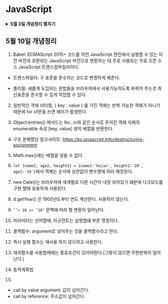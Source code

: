 # JavaScript

<details>
<summary><b>5월 3일 개념정리 펼치기</b></summary>
<div markdown="1">

## 5월 3일 개념 정리

### 배열

- 데이터의 집합. 여러개의 값을 하나의 이름으로 묶어 사용할 수 있게 도와준다.
- 배열의 각 값은 원소(element) 혹은 요소 라고 부른다.
- 배열의 크기는 length 프로퍼티를 통해 알 수 있다.
- 배열의 생성자 함수에 숫자를 한개만 넣으면 인스턴스의 길이를, 여러 숫자를 넣으면 배열의 원소를 뜻한다.
  예)

  ````JavaScript
  Array(5);
  // (5) [비어 있음 × 5] 길이가 5임을 알수있다.
  Array(1,5);
  //(2) [1, 5] 배열에 1과 5가 할당되었다.

      ```

  ````

- 배열에도 리터럴 표현이 있다.( [ ] )
- 각괄호 + 인덱스를 통해 각 원소에 접근 할 수 있으며, 원소에 값을 저장 할 수도 있다. 심지어 존재하지 않는 원소에도 접근이 가능하다.
- 리터럴 생성과 동시에 원소에 접근 할 수 있다.

```JavaScript
([1,2,3,][0] === 1)
```

### 배열 제어

1. pop() :

- 배열에서 마지막 요소를 제거하고 그 요소를 반환한다.
- 제거 한 요소를 보관하고 싶다면 변수에 담아 둘 수 있다.
- 빈 배열에 pop을 호출하면 undefined를 호출한다.
  <br>

2. push() :

- 배열의 마지막 요소로 인자로 전달한 값을 추가하고 새로운 배열의 길이를 반환한다.
  <br>

3. splice() :

- 기존의 요소를 삭제하거나, 교체하거나, 새 요소를 추가한다.
- 인덱스, 카운트, 아이템 순서로 인자를 전달한다.
  <br>

4. slice() :

- 두 개의 인자를 전달하여 배열안에 있는 요소를 새로운 배열로 반환한다.
- 원본 요소는 바뀌지 않는다.
  <br>

5. sort() :

- 배열의 요소를 정렬한 후 그 배열을 반환한다.
- 문자형은 오름차순으로 정렬된다.
- 숫자형은 유니코드로 변환된 값으로 오름차순 정렬된다.
- 비교함수를 사용하여 오름차순, 내림차순으로 정렬 할 수 있다.

</div>
</details>

## 5월 10일 개념정리

1. Babel: ECMAScript 2015+ 코드를 이전 JavaScript 엔진에서 실행할 수 있는 이전 버전과 호환되는 JavaScript 버전으로 변환하는 데 주로 사용되는 무료 오픈 소스 JavaScript 트랜스컴파일러이다.

- 트랜스파일러: 구 표준을 준수하는 코드로 변경하게 해준다.

- 폴리필: 새롭게 도입되는 문법들을 브라우져에서 사용가능하도록 바뀌어 주는것 최신표준을 준수할 수 있게 작업할 수 있다.

2. 일반적인 객체 리터럴, { key : value } 를 가진 객체는 반복 가능한 객체가 아니기 때문에 for of문을 쓰면 에러가 발생한다.

3. Object.entries() 메서드는 for...in와 같은 순서로 주어진 객체 자체의 enumerable 속성 [key, value] 쌍의 배열을 반환한다.

4. 구조 분해할당 참고사이트: https://ko.javascript.info/destructuring-assignment

5. Math.max()에는 배열을 넣을 수 없다.

6. `let {name2, age2, height2} = {name2:'hojun', height2:'20', age2:'10'}`에서 객체는 순서에 상관없이 변수명에 따라 매칭된다.

7. new Date()는 브라우져에 세계별로 다른 시간이 내장 되어있기 떄문에 다크모드를 구현 할때 유용하게 사용된다.

8. d.getYear() 은 1900년도부터 연도 계산한다. 사용하지 않는다.

9. `‘’+ 10 => ’10’` 문맥에 따라 형 변환이 일어난다.

10. 파라미터는 선어할때, 아규먼트는 실행할떄 부른 명칭이다.

11. 콜백함수: argument로 넣어주는 것을 콜백함수라고 한다.

12. 즉시 실행 함수는 재사용 하지 않으려고 사용한다.

13. 재귀함수를 사용할때에는 종료조건이 있어야한다.(그렇지 않으면 무한반복이 일어난다.)

14. 동적계획법

15.

- call by value argument: 값이 넘어간다.
- call by reference: 주소값이 넘어간다.
